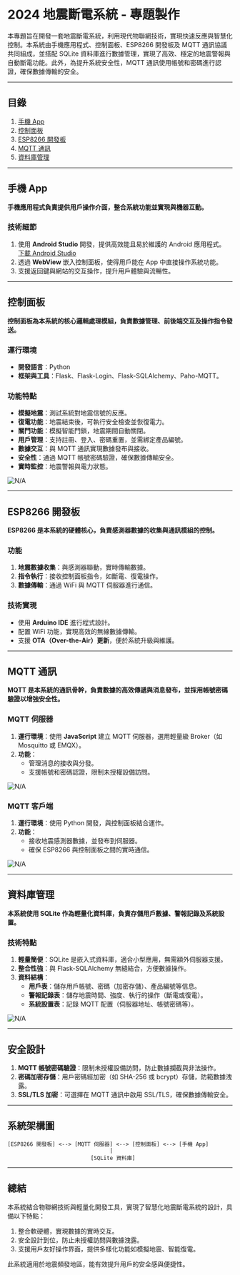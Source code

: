 # 2024 地震斷電系統 - 專題製作

本專題旨在開發一套地震斷電系統，利用現代物聯網技術，實現快速反應與智慧化控制。本系統由手機應用程式、控制面板、ESP8266 開發板及 MQTT 通訊協議共同組成，並搭配 SQLite 資料庫進行數據管理，實現了高效、穩定的地震警報與自動斷電功能。此外，為提升系統安全性，MQTT 通訊使用帳號和密碼進行認證，確保數據傳輸的安全。

---

## 目錄

1. [手機 App](#手機-app)  
2. [控制面板](#控制面板)  
3. [ESP8266 開發板](#esp8266-開發板)  
4. [MQTT 通訊](#mqtt-通訊)  
5. [資料庫管理](#資料庫管理)  

---

## 手機 App

**手機應用程式負責提供用戶操作介面，整合系統功能並實現與機器互動。**

### 技術細節
1. 使用 **Android Studio** 開發，提供高效能且易於維護的 Android 應用程式。  
   [下載 Android Studio](https://developer.android.com/studio?hl=zh-tw)  
2. 透過 **WebView** 嵌入控制面板，使得用戶能在 App 中直接操作系統功能。
3. 支援返回鍵與網站的交互操作，提升用戶體驗與流暢性。

---

## 控制面板

**控制面板為本系統的核心邏輯處理模組，負責數據管理、前後端交互及操作指令發送。**

### 運行環境
- **開發語言**：Python  
- **框架與工具**：Flask、Flask-Login、Flask-SQLAlchemy、Paho-MQTT。

### 功能特點
- **模擬地震**：測試系統對地震信號的反應。
- **復電功能**：地震結束後，可執行安全檢查並恢復電力。
- **關門功能**：模擬智能門鎖，地震期間自動關閉。
- **用戶管理**：支持註冊、登入、密碼重置，並需綁定產品編號。
- **數據交互**：與 MQTT 通訊實現數據發布與接收。
- **安全性**：通過 MQTT 帳號密碼驗證，確保數據傳輸安全。
- **實時監控**：地震警報與電力狀態。

![N/A](https://raw.githubusercontent.com/clre20/Earthquake-power-system-2024-Topics/refs/heads/app.py/static/panel.jpg)

---

## ESP8266 開發板

**ESP8266 是本系統的硬體核心，負責感測器數據的收集與通訊模組的控制。**

### 功能
1. **地震數據收集**：與感測器聯動，實時傳輸數據。
2. **指令執行**：接收控制面板指令，如斷電、復電操作。
3. **數據傳輸**：通過 WiFi 與 MQTT 伺服器進行通信。

### 技術實現
- 使用 **Arduino IDE** 進行程式設計。
- 配置 WiFi 功能，實現高效的無線數據傳輸。
- 支援 **OTA（Over-the-Air）更新**，便於系統升級與維護。

---

## MQTT 通訊

**MQTT 是本系統的通訊骨幹，負責數據的高效傳遞與消息發布，並採用帳號密碼驗證以增強安全性。**

### MQTT 伺服器
1. **運行環境**：使用 **JavaScript** 建立 MQTT 伺服器，選用輕量級 Broker（如 Mosquitto 或 EMQX）。  
2. **功能**：
   - 管理消息的接收與分發。
   - 支援帳號和密碼認證，限制未授權設備訪問。

![N/A](https://raw.githubusercontent.com/clre20/Earthquake-power-system-2024-Topics/refs/heads/app.py/static/mqtt_server.jpg)

### MQTT 客戶端
1. **運行環境**：使用 Python 開發，與控制面板結合運作。
2. **功能**：
   - 接收地震感測器數據，並發布到伺服器。
   - 確保 ESP8266 與控制面板之間的實時通信。

![N/A](https://raw.githubusercontent.com/clre20/Earthquake-power-system-2024-Topics/refs/heads/app.py/mqtt_client.jpg)

---

## 資料庫管理

**本系統使用 SQLite 作為輕量化資料庫，負責存儲用戶數據、警報記錄及系統設置。**

### 技術特點
1. **輕量簡便**：SQLite 是嵌入式資料庫，適合小型應用，無需額外伺服器支援。
2. **整合性強**：與 Flask-SQLAlchemy 無縫結合，方便數據操作。
3. **資料結構**：
   - **用戶表**：儲存用戶帳號、密碼（加密存儲）、產品編號等信息。
   - **警報記錄表**：儲存地震時間、強度、執行的操作（斷電或復電）。
   - **系統設置表**：記錄 MQTT 配置（伺服器地址、帳號密碼等）。

![N/A](https://raw.githubusercontent.com/clre20/Earthquake-power-system-2024-Topics/refs/heads/app.py/static/SQLite.jpg)

---

## 安全設計

1. **MQTT 帳號密碼驗證**：限制未授權設備訪問，防止數據攔截與非法操作。
2. **密碼加密存儲**：用戶密碼經加密（如 SHA-256 或 bcrypt）存儲，防範數據洩露。
3. **SSL/TLS 加密**：可選擇在 MQTT 通訊中啟用 SSL/TLS，確保數據傳輸安全。

---

## 系統架構圖

```plaintext
[ESP8266 開發板] <--> [MQTT 伺服器] <--> [控制面板] <--> [手機 App]
                                |
                          [SQLite 資料庫]
```
---

## 總結

本系統結合物聯網技術與輕量化開發工具，實現了智慧化地震斷電系統的設計，具備以下特點：
1. 整合軟硬體，實現數據的實時交互。
2. 安全設計到位，防止未授權訪問與數據洩露。
3. 支援用戶友好操作界面，提供多樣化功能如模擬地震、智能復電。

此系統適用於地震頻發地區，能有效提升用戶的安全感與便捷性。

